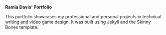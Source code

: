 **Ramia Davis' Portfolio**

This portfolio showcases my professional and personal projects in technical writing and video game design. 
It was built using Jekyll and the Skinny Bones template.
